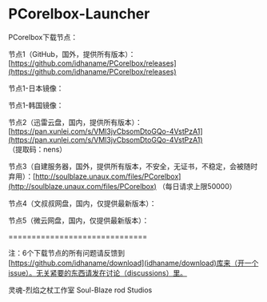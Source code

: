 # PCorelbox-Launcher

PCorelbox下载节点：

节点1（GitHub，国外，提供所有版本）：[https://github.com/idhaname/PCorelbox/releases](https://github.com/idhaname/PCorelbox/releases)

节点1-日本镜像：

节点1-韩国镜像：

节点2（迅雷云盘，国内，提供所有版本）：[https://pan.xunlei.com/s/VMl3jvCbsomDtoGQo-4VstPzA1](https://pan.xunlei.com/s/VMl3jvCbsomDtoGQo-4VstPzA1) （提取码：nens）

节点3（自建服务器，国外，提供所有版本，不安全，无证书，不稳定，会被随时弃用）：[http://soulblaze.unaux.com/files/PCorelbox](http://soulblaze.unaux.com/files/PCorelbox) （每日请求上限50000）

节点4（文叔叔网盘，国内，仅提供最新版本）：

节点5（微云网盘，国内，仅提供最新版本）：

==============================

注：6个下载节点的所有问题请反馈到[https://github.com/idhaname/download](idhaname/download)库来（开一个issue）。无关紧要的东西请发在讨论（discussions）里。

灵魂-烈焰之杖工作室 Soul-Blaze rod Studios
